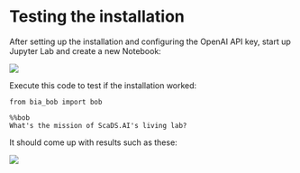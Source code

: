 # Testing the installation

After setting up the installation and configuring the OpenAI API key, start up Jupyter Lab and create a new Notebook:

![](test_bob1.png)

Execute this code to test if the installation worked:

```
from bia_bob import bob
```

```
%%bob
What's the mission of ScaDS.AI's living lab?
```

It should come up with results such as these:

![](test_bob2.png)
